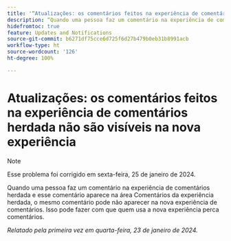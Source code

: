 ```yaml
---
title: '“Atualizações: os comentários feitos na experiência de comentários herdada não são visíveis na nova experiência”'
description: “Quando uma pessoa faz um comentário na experiência de comentários herdada e esse comentário aparece na área Comentários da experiência herdada, o mesmo comentário pode não aparecer na nova experiência de comentários. Isso pode fazer com que quem usa a nova experiência perca comentários.”
hidefromtoc: true
feature: Updates and Notifications
source-git-commit: b6271df75cce6d725f6d27b479b0eb31b8991acb
workflow-type: ht
source-wordcount: '126'
ht-degree: 100%

---
```



# Atualizações: os comentários feitos na experiência de comentários herdada não são visíveis na nova experiência

>[!NOTE]
>
>Esse problema foi corrigido em sexta-feira, 25 de janeiro de 2024.

Quando uma pessoa faz um comentário na experiência de comentários herdada e esse comentário aparece na área Comentários da experiência herdada, o mesmo comentário pode não aparecer na nova experiência de comentários. Isso pode fazer com que quem usa a nova experiência perca comentários.


_Relatado pela primeira vez em quarta-feira, 23 de janeiro de 2024._
